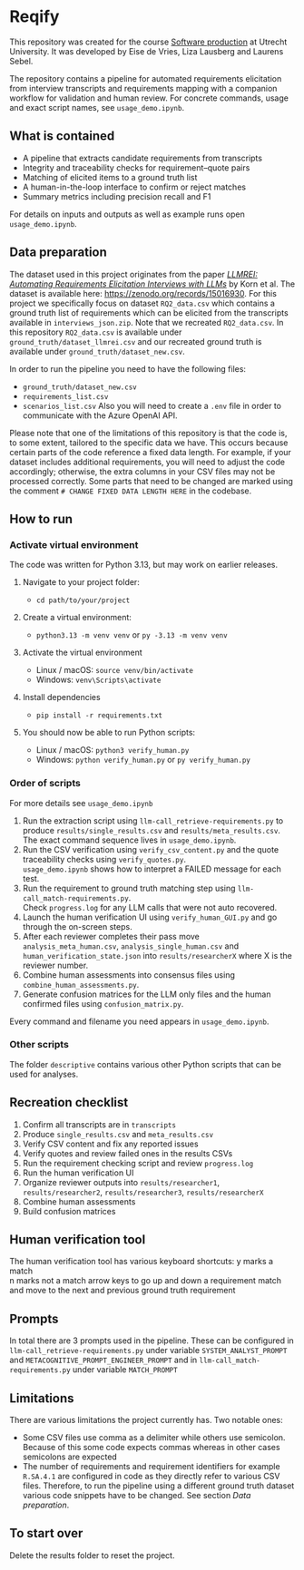 # Reqify
This repository was created for the course [Software production](https://osiris-student.uu.nl/#/onderwijscatalogus/extern/cursus?cursuscode=INFOMSPR&taal=en&collegejaar=huidig) at Utrecht University. It was developed by Eise de Vries, Liza Lausberg and Laurens Sebel.

The repository contains a pipeline for automated requirements elicitation from interview transcripts and requirements mapping with a companion workflow for validation and human review. For concrete commands, usage and exact script names, see `usage_demo.ipynb`.

## What is contained
* A pipeline that extracts candidate requirements from transcripts
* Integrity and traceability checks for requirement–quote pairs
* Matching of elicited items to a ground truth list
* A human-in-the-loop interface to confirm or reject matches
* Summary metrics including precision recall and F1

For details on inputs and outputs as well as example runs open `usage_demo.ipynb`.

## Data preparation
The dataset used in this project originates from the paper *[LLMREI: Automating Requirements Elicitation Interviews with LLMs](https://arxiv.org/abs/2507.02564)* by Korn et al. The dataset is available here: https://zenodo.org/records/15016930. For this project we specifically focus on dataset `RQ2_data.csv` which contains a ground truth list of requirements which can be elicited from the transcripts available in `interviews_json.zip`. Note that we recreated `RQ2_data.csv`. In this repository `RQ2_data.csv` is available under `ground_truth/dataset_llmrei.csv` and our recreated ground truth is available under `ground_truth/dataset_new.csv`.

In order to run the pipeline you need to have the following files:
- `ground_truth/dataset_new.csv`
- `requirements_list.csv`
- `scenarios_list.csv`
Also you will need to create a `.env` file in order to communicate with the Azure OpenAI API.

Please note that one of the limitations of this repository is that the code is, to some extent, tailored to the specific data we have. This occurs because certain parts of the code reference a fixed data length. For example, if your dataset includes additional requirements, you will need to adjust the code accordingly; otherwise, the extra columns in your CSV files may not be processed correctly. Some parts that need to be changed are marked using the comment `# CHANGE FIXED DATA LENGTH HERE` in the codebase.

## How to run
### Activate virtual environment
The code was written for Python 3.13, but may work on earlier releases.

1. Navigate to your project folder:
   - `cd path/to/your/project`

2. Create a virtual environment:
   - `python3.13 -m venv venv` or `py -3.13 -m venv venv`

3. Activate the virtual environment
   - Linux / macOS: `source venv/bin/activate`
   - Windows: `venv\Scripts\activate`

4. Install dependencies
   - `pip install -r requirements.txt`

5. You should now be able to run Python scripts:
   - Linux / macOS: `python3 verify_human.py`
   - Windows: `python verify_human.py` or `py verify_human.py`

### Order of scripts
For more details see `usage_demo.ipynb`

1. Run the extraction script using `llm-call_retrieve-requirements.py` to produce `results/single_results.csv` and `results/meta_results.csv`.  
   The exact command sequence lives in `usage_demo.ipynb`.
2. Run the CSV verification using `verify_csv_content.py` and the quote traceability checks using `verify_quotes.py`.  
   `usage_demo.ipynb` shows how to interpret a FAILED message for each test.
3. Run the requirement to ground truth matching step using `llm-call_match-requirements.py`.  
   Check `progress.log` for any LLM calls that were not auto recovered.
4. Launch the human verification UI using `verify_human_GUI.py` and go through the on-screen steps.
5. After each reviewer completes their pass move `analysis_meta_human.csv`, `analysis_single_human.csv` and `human_verification_state.json` into `results/researcherX` where X is the reviewer number.
6. Combine human assessments into consensus files using `combine_human_assessments.py`.
7. Generate confusion matrices for the LLM only files and the human confirmed files using `confusion_matrix.py`.

Every command and filename you need appears in `usage_demo.ipynb`.

### Other scripts
The folder `descriptive` contains various other Python scripts that can be used for analyses.

## Recreation checklist
1. Confirm all transcripts are in `transcripts`
2. Produce `single_results.csv` and `meta_results.csv`
3. Verify CSV content and fix any reported issues
4. Verify quotes and review failed ones in the results CSVs
5. Run the requirement checking script and review `progress.log`
6. Run the human verification UI
7. Organize reviewer outputs into `results/researcher1`, `results/researcher2`, `results/researcher3`, `results/researcherX`
8. Combine human assessments
9. Build confusion matrices

## Human verification tool
The human verification tool has various keyboard shortcuts:
  y marks a match  
  n marks not a match
  arrow keys to go up and down a requirement match and move to the next and previous ground truth requirement

## Prompts
In total there are 3 prompts used in the pipeline. These can be configured in `llm-call_retrieve-requirements.py` under variable `SYSTEM_ANALYST_PROMPT` and `METACOGNITIVE_PROMPT_ENGINEER_PROMPT` and in `llm-call_match-requirements.py` under variable `MATCH_PROMPT`

## Limitations
There are various limitations the project currently has. Two notable ones:
* Some CSV files use comma as a delimiter while others use semicolon. Because of this some code expects commas whereas in other cases semicolons are expected
* The number of requirements and requirement identifiers for example `R.SA.4.1` are configured in code as they directly refer to various CSV files. Therefore, to run the pipeline using a different ground truth dataset various code snippets have to be changed. See section *Data preparation*.


## To start over
Delete the results folder to reset the project.